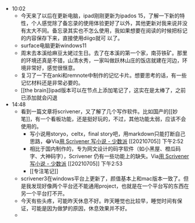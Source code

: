 - 10:02
    - 今天来了以后在更新电脑，ipad刚刚更新为ipados 15，了解一下新的特性，个人感觉除了备忘录的使用体验更好了以外，其他更新对我来说并没有太大不同。备忘录其实也不怎么使用，我如果想要在阅读的时候把标记的内容保存下来，直接使用diigo就可 
  以了。
    - surface电脑更新windows11
    - 周末去本溪给麻豆太姥过生日。去了在本溪的第一个家，南芬铁矿。那里的环境还真是不错，山清水秀，一家叫做跃林山庄的饭店就建在河边，环境非常好，感觉很惬意。
    - 复习了一下在anki和remnote中制作的记忆卡片。想要思考的话，有一些记忆材料还是非常必要的。
    - [[the brain]]ipad版本可以在节点上添加笔记了，这实在是太棒了，之前已添加就会闪退
- 14:48
    - 看到一篇文章将scrivener，又了解了几个写作软件。比如国产的[[妙笔]]，有一个看板功能，还是挺好玩的，不过，其他功能太弱，应该不会使用的。
        - 写小说用storyo，celtx，final story吧，用markdown只能打断自己思路，😂Via[用 Scrivener 写小说 - 少数派](https://sspai.com/post/67363) [[20210705]] 下午2:52
        - 相比于国内制作的，专为网文设计的码字软件（如小黑屋、橙瓜码字、大神码字），Scrivener 仍有一些功能上的缺失。Via[用 Scrivener 写小说 - 少数派](https://sspai.com/post/67363) [[20210705]] 下午2:53
        - [[专注笔记]]
    - scrivener3在windows平台上更新了，颜值基本上和mac版本一致了。但是我发现好像两个平台还不能通用project，也就是在一个平台写的东西在另一个平台打不开。
    - 今天有些头疼，可能昨天休息不好。昨天睡觉也比较早，睡觉时间有保证，可能是因为做梦的原因，休息效果并不好。
    - 
